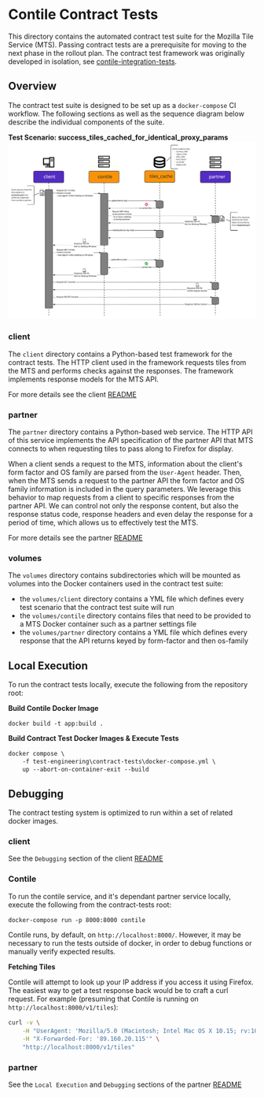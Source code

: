# Contile Contract Tests

This directory contains the automated contract test suite for the Mozilla Tile 
Service (MTS). Passing contract tests are a prerequisite for moving to the next 
phase in the rollout plan. The contract test framework was originally developed 
in isolation, see [contile-integration-tests][contract-test-repo].

## Overview

The contract test suite is designed to be set up as a `docker-compose` CI
workflow. The following sections as well as the sequence diagram below describe 
the individual components of the suite.

**Test Scenario: success_tiles_cached_for_identical_proxy_params** 
![Sequence diagram of the integration tests][sequence_diagram]

### client

The `client` directory contains a Python-based test framework for the
contract tests. The HTTP client used in the framework requests tiles from the
MTS and performs checks against the responses. The framework implements response
models for the MTS API.

For more details see the client [README][client_readme]

### partner

The `partner` directory contains a Python-based web service. The HTTP API of
this service implements the API specification of the partner API that MTS
connects to when requesting tiles to pass along to Firefox for display.

When a client sends a request to the MTS, information about the client's form
factor and OS family are parsed from the `User-Agent` header. Then, when the MTS
sends a request to the partner API the form factor and OS family information is
included in the query parameters. We leverage this behavior to map requests from
a client to specific responses from the partner API. We can control not only the
response content, but also the response status code, response headers and even
delay the response for a period of time, which allows us to effectively test the
MTS.

For more details see the partner [README][partner_readme]

### volumes

The `volumes` directory contains subdirectories which will be mounted as
volumes into the Docker containers used in the contract test suite:

- the `volumes/client` directory contains a YML file which defines every test
scenario that the contract test suite will run
- the `volumes/contile` directory contains files that need to be provided to a
MTS Docker container such as a partner settings file
- the `volumes/partner` directory contains a YML file which defines every
response that the API returns keyed by form-factor and then os-family


## Local Execution

To run the contract tests locally, execute the following from the repository root:

**Build Contile Docker Image**
```shell
docker build -t app:build .
```

**Build Contract Test Docker Images & Execute Tests**
```shell
docker compose \
    -f test-engineering\contract-tests\docker-compose.yml \
    up --abort-on-container-exit --build
```

## Debugging

The contract testing system is optimized to run within a set of related docker images.

### client

See the `Debugging` section of the client [README][client_readme] 

### Contile

To run the contile service, and it's dependant partner service locally, execute the 
following from the contract-tests root:

```shell
docker-compose run -p 8000:8000 contile
```

Contile runs, by default, on `http://localhost:8000/`.
However, it may be necessary to run the tests outside of docker, in order to debug 
functions or manually verify expected results.

**Fetching Tiles**

Contile will attempt to look up your IP address if you access it using Firefox. 
The easiest way to get a test response back would be to craft a curl request. 
For example (presuming that Contile is running on `http://localhost:8000/v1/tiles`):

```sh
curl -v \
    -H "UserAgent: 'Mozilla/5.0 (Macintosh; Intel Mac OS X 10.15; rv:10.0) Gecko/20100101 Firefox/91.0'" \
    -H "X-Forwarded-For: '89.160.20.115'" \
    "http://localhost:8000/v1/tiles"
```

### partner

See the `Local Execution` and `Debugging` sections of the partner [README][partner_readme] 


[client_readme]: ./client/README.md
[contract-test-repo]: https://github.com/mozilla-services/contile-integration-tests
[partner_readme]: ./partner/README.md
[sequence_diagram]: sequence_diagram.png
